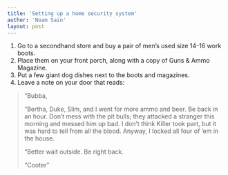 ```yaml
---
title: 'Setting up a home security system'
author: 'Noam Sain'
layout: post
---
```


1. Go to a secondhand store and buy a pair of men’s used size 14-16 work boots.
2. Place them on your front porch, along with a copy of Guns &amp; Ammo Magazine.
3. Put a few giant dog dishes next to the boots and magazines.
4. Leave a note on your door that reads:

> “Bubba,
> 
> “Bertha, Duke, Slim, and I went for more ammo and beer. Be back in an hour. Don’t mess with the pit bulls; they attacked a stranger this morning and messed him up bad. I don’t think Killer took part, but it was hard to tell from all the blood. Anyway, I locked all four of ’em in the house.
> 
> “Better wait outside. Be right back.
> 
> “Cooter”